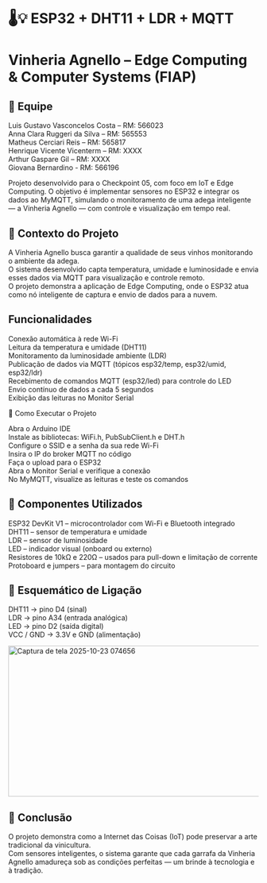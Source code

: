 # 🌡️💡 ESP32 + DHT11 + LDR + MQTT

# Vinheria Agnello – Edge Computing & Computer Systems (FIAP)

## 👥 Equipe

Luis Gustavo Vasconcelos Costa – RM: 566023  
Anna Clara Ruggeri da Silva – RM: 565553   
Matheus Cerciari Reis – RM: 565817   
Henrique Vicente Vicenterm – RM: XXXX  
Arthur Gaspare Gil – RM: XXXX  
Giovana Bernardino - RM: 566196

Projeto desenvolvido para o Checkpoint 05, com foco em IoT e Edge Computing.
O objetivo é implementar sensores no ESP32 e integrar os dados ao MyMQTT, simulando o monitoramento de uma adega inteligente — a Vinheria Agnello — com controle e visualização em tempo real.

## 🧠 Contexto do Projeto

A Vinheria Agnello busca garantir a qualidade de seus vinhos monitorando o ambiente da adega.  
O sistema desenvolvido capta temperatura, umidade e luminosidade e envia esses dados via MQTT para visualização e controle remoto.  
O projeto demonstra a aplicação de Edge Computing, onde o ESP32 atua como nó inteligente de captura e envio de dados para a nuvem.  

## Funcionalidades

 Conexão automática à rede Wi-Fi  
 Leitura da temperatura e umidade (DHT11)  
 Monitoramento da luminosidade ambiente (LDR)  
 Publicação de dados via MQTT (tópicos esp32/temp, esp32/umid, esp32/ldr)  
 Recebimento de comandos MQTT (esp32/led) para controle do LED  
 Envio contínuo de dados a cada 5 segundos  
 Exibição das leituras no Monitor Serial  

 🚀 Como Executar o Projeto

Abra o Arduino IDE  
Instale as bibliotecas: WiFi.h, PubSubClient.h e DHT.h  
Configure o SSID e a senha da sua rede Wi-Fi  
Insira o IP do broker MQTT no código  
Faça o upload para o ESP32  
Abra o Monitor Serial e verifique a conexão  
No MyMQTT, visualize as leituras e teste os comandos  


## 🧩 Componentes Utilizados

ESP32 DevKit V1 – microcontrolador com Wi-Fi e Bluetooth integrado  
DHT11 – sensor de temperatura e umidade  
LDR – sensor de luminosidade  
LED – indicador visual (onboard ou externo)  
Resistores de 10kΩ e 220Ω – usados para pull-down e limitação de corrente  
Protoboard e jumpers – para montagem do circuito  

## 🔌 Esquemático de Ligação

DHT11 → pino D4 (sinal)  
LDR → pino A34 (entrada analógica)  
LED → pino D2 (saída digital)  
VCC / GND → 3.3V e GND (alimentação)  

<img width="566" height="304" alt="Captura de tela 2025-10-23 074656" src="https://github.com/user-attachments/assets/5745acee-c640-48b8-be8b-0f1dac9de8e1" />


## 🏁 Conclusão

O projeto demonstra como a Internet das Coisas (IoT) pode preservar a arte tradicional da vinicultura.  
Com sensores inteligentes, o sistema garante que cada garrafa da Vinheria Agnello amadureça sob as condições perfeitas — um brinde à tecnologia e à tradição.  
